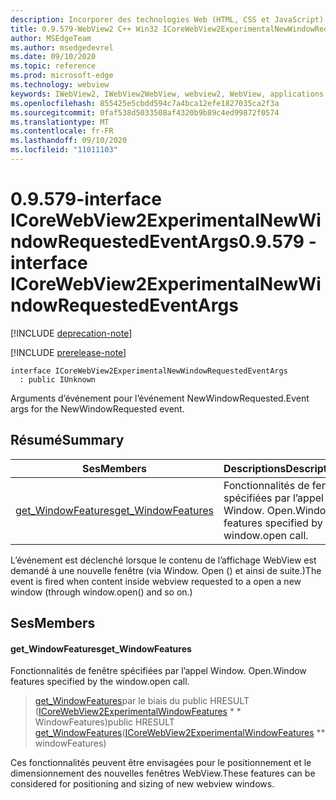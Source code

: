 ```yaml
---
description: Incorporer des technologies Web (HTML, CSS et JavaScript) dans vos applications natives avec le contrôle Microsoft Edge WebView2
title: 0.9.579-WebView2 C++ Win32 ICoreWebView2ExperimentalNewWindowRequestedEventArgs
author: MSEdgeTeam
ms.author: msedgedevrel
ms.date: 09/10/2020
ms.topic: reference
ms.prod: microsoft-edge
ms.technology: webview
keywords: IWebView2, IWebView2WebView, webview2, WebView, applications Win32, Win32, Edge, ICoreWebView2, ICoreWebView2Controller, contrôle de navigateur, html Edge, ICoreWebView2ExperimentalNewWindowRequestedEventArgs
ms.openlocfilehash: 855425e5cbdd594c7a4bca12efe1827035ca2f3a
ms.sourcegitcommit: 0faf538d5033508af4320b9b89c4ed99872f0574
ms.translationtype: MT
ms.contentlocale: fr-FR
ms.lasthandoff: 09/10/2020
ms.locfileid: "11011103"
---
```

# <span data-ttu-id="db806-104">0.9.579-interface ICoreWebView2ExperimentalNewWindowRequestedEventArgs</span><span class="sxs-lookup"><span data-stu-id="db806-104">0.9.579 - interface ICoreWebView2ExperimentalNewWindowRequestedEventArgs</span></span> 

[!INCLUDE [deprecation-note](../../includes/deprecation-note.md)]

[!INCLUDE [prerelease-note](../../includes/prerelease-note.md)]

```
interface ICoreWebView2ExperimentalNewWindowRequestedEventArgs
  : public IUnknown
```

<span data-ttu-id="db806-105">Arguments d’événement pour l’événement NewWindowRequested.</span><span class="sxs-lookup"><span data-stu-id="db806-105">Event args for the NewWindowRequested event.</span></span>

## <span data-ttu-id="db806-106">Résumé</span><span class="sxs-lookup"><span data-stu-id="db806-106">Summary</span></span>

 <span data-ttu-id="db806-107">Ses</span><span class="sxs-lookup"><span data-stu-id="db806-107">Members</span></span>                        | <span data-ttu-id="db806-108">Descriptions</span><span class="sxs-lookup"><span data-stu-id="db806-108">Descriptions</span></span>
--------------------------------|---------------------------------------------
[<span data-ttu-id="db806-109">get_WindowFeatures</span><span class="sxs-lookup"><span data-stu-id="db806-109">get_WindowFeatures</span></span>](#get_windowfeatures) | <span data-ttu-id="db806-110">Fonctionnalités de fenêtre spécifiées par l’appel Window. Open.</span><span class="sxs-lookup"><span data-stu-id="db806-110">Window features specified by the window.open call.</span></span>

<span data-ttu-id="db806-111">L’événement est déclenché lorsque le contenu de l’affichage WebView est demandé à une nouvelle fenêtre (via Window. Open () et ainsi de suite.)</span><span class="sxs-lookup"><span data-stu-id="db806-111">The event is fired when content inside webview requested to a open a new window (through window.open() and so on.)</span></span>

## <span data-ttu-id="db806-112">Ses</span><span class="sxs-lookup"><span data-stu-id="db806-112">Members</span></span>

#### <span data-ttu-id="db806-113">get_WindowFeatures</span><span class="sxs-lookup"><span data-stu-id="db806-113">get_WindowFeatures</span></span> 

<span data-ttu-id="db806-114">Fonctionnalités de fenêtre spécifiées par l’appel Window. Open.</span><span class="sxs-lookup"><span data-stu-id="db806-114">Window features specified by the window.open call.</span></span>

> <span data-ttu-id="db806-115">[get_WindowFeatures](#get_windowfeatures)par le biais du public HRESULT ([ICoreWebView2ExperimentalWindowFeatures](icorewebview2experimentalwindowfeatures.md) \* \* WindowFeatures)</span><span class="sxs-lookup"><span data-stu-id="db806-115">public HRESULT [get_WindowFeatures](#get_windowfeatures)([ICoreWebView2ExperimentalWindowFeatures](icorewebview2experimentalwindowfeatures.md) \*\* windowFeatures)</span></span>

<span data-ttu-id="db806-116">Ces fonctionnalités peuvent être envisagées pour le positionnement et le dimensionnement des nouvelles fenêtres WebView.</span><span class="sxs-lookup"><span data-stu-id="db806-116">These features can be considered for positioning and sizing of new webview windows.</span></span>

